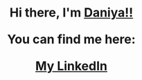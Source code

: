 <h1 align="center">Hi there, I'm <a href="https://github.com/DaniyaYelemessova" target="_blank">Daniya!!</a> 

  <p align="center">
  <strong>You can find me here:</strong>
</p>

  <p align="center">
  <a href="https://www.linkedin.com/in/daniya-collings/" >My LinkedIn</a>
</p>




<!--

 
**DaniyaYelemessova/DaniyaYelemessova** is a ✨ _special_ ✨ repository because its `README.md` (this file) appears on your GitHub profile.

Here are some ideas to get you started:

- 🔭 I’m currently working on ...
- 🌱 I’m currently learning ...
- 👯 I’m looking to collaborate on ...
- 🤔 I’m looking for help with ...
- 💬 Ask me about ...
- 📫 How to reach me: ...
- 😄 Pronouns: ...
- ⚡ Fun fact: ...
-->
